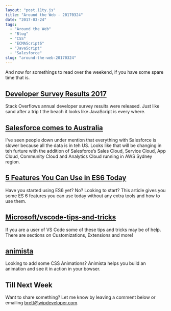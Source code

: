 ```yaml
---
layout: "post.11ty.js"
title: "Around the Web - 20170324"
date: "2017-03-24"
tags: 
  - "Around the Web"
  - "Blog"
  - "CSS"
  - "ECMAScript6"
  - "JavaScript"
  - "Salesforce"
slug: "around-the-web-20170324"
---
```


And now for somethings to read over the weekend, if you have some spare time that is.

## [Developer Survey Results 2017](http://stackoverflow.com/insights/survey/2017/)

Stack Overflows annual developer survey results were released. Just like sand after a trip t the beach it looks like JavaScript is every where.

## [Salesforce comes to Australia](http://www.computerworld.com.au/article/616304/salesforce-comes-australia-thanks-amazon-cloud/)

I've seen people down under mention that everything with Salesforce is slower because all the data is in teh US. Looks like that will be changing in teh furture with the addition of Salesforce’s Sales Cloud, Service Cloud, App Cloud, Community Cloud and Analytics Cloud running in AWS Sydney region.

## [5 Features You Can Use in ES6 Today](https://scotch.io/bar-talk/five-things-you-can-use-in-es6-today)

Have you started using ES6 yet? No? Looking to start? This article gives you some ES 6 features you can use today without any extra tools and how to use them.

## [Microsoft/vscode-tips-and-tricks](https://github.com/Microsoft/vscode-tips-and-tricks)

If you are a user of VS Code some of these tips and tricks may be of help. There are sections on Customizations, Extensions and more!

## [animista](http://animista.net/)

Looking to add some CSS Animations? Animista helps you build an animation and see it in action in your bowser.

## Till Next Week

Want to share something? Let me know by leaving a comment below or emailing [brett@wipdeveloper.com](mailto:brett@wipdeveloper.com).
